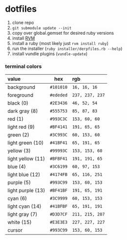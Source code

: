 # dotfiles

1. clone repo
1. `git submodule update --init`
1. copy over global.gemset for desired ruby versions
1. install [RVM](http://rvm.io)
1. install a ruby (most likely just `rvm install ruby`)
1. run the installer (`ruby installer/derpfiles.rb --help`)
1. install vundle plugins (`vundle-update`)

### terminal colors

| value             | hex       | rgb             |
| :---------------- | :-------: | :-------------- |
| background        | `#101010` | `16, 16, 16`    |
| foreground        | `#ededed` | `237, 237, 237` |
| black (0)         | `#2E3436` | `46, 52, 54`    |
| dark gray (8)     | `#555753` | `85, 87, 83`    |
| red (1)           | `#993C3C` | `153, 60, 60`   |
| light red (9)     | `#BF4141` | `191, 65, 65`   |
| green (2)         | `#3C993C` | `60, 153, 60`   |
| light green (10)  | `#41BF41` | `65, 191, 65`   |
| yellow (3)        | `#99993C` | `153, 153, 60`  |
| light yellow (11) | `#BFBF41` | `191, 191, 65`  |
| blue (4)          | `#3C6199` | `60, 97, 153`   |
| light blue (12)   | `#4174FB` | `65, 116, 251`  |
| purple (5)        | `#993C99` | `153, 60, 153`  |
| light purple (13) | `#BF41BF` | `191, 65, 191`  |
| cyan (6)          | `#3C9999` | `60, 153, 153`  |
| light cyan (14)   | `#41BFBF` | `65, 191, 191`  |
| light gray (7)    | `#D3D7CF` | `211, 215, 207` |
| white (15)        | `#E3E3E3` | `227, 227, 227` |
| cursor            | `#993C99` | `153, 60, 153`  |
